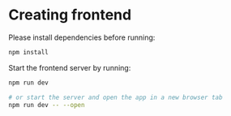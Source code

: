 # Creating frontend

Please install dependencies before running: 

```bash
npm install

```

Start the frontend server by running:

```bash
npm run dev

# or start the server and open the app in a new browser tab
npm run dev -- --open
```
